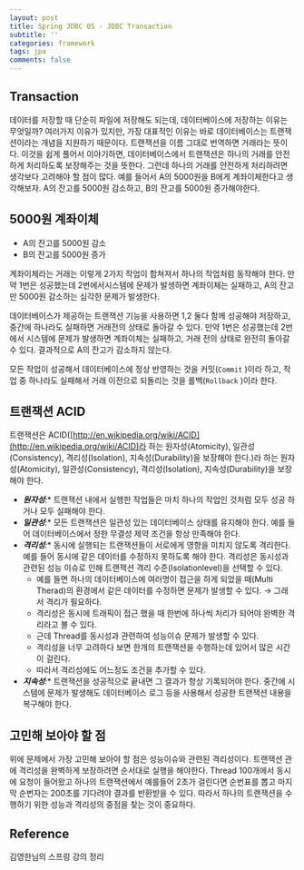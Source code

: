 ```yaml
---
layout: post
title: Spring JDBC 05 - JDBC Transaction
subtitle: ''
categories: framework
tags: jpa
comments: false
---
```


## Transaction

데이터를 저장할 때 단순히 파일에 저장해도 되는데, 데이터베이스에 저장하는 이유는 무엇일까?
여러가지 이유가 있지만, 가장 대표적인 이유는 바로 데이터베이스는 트랜잭션이라는 개념을 지원하기 때문이다.
트랜잭션을 이름 그대로 번역하면 거래라는 뜻이다. 이것을 쉽게 풀어서 이야기하면, 데이터베이스에서 트랜잭션은 하나의 거래를 안전하게 처리하도록 보장해주는 것을 뜻한다. 그런데 하나의 거래를 안전하게 처리하려면 생각보다 고려해야 할 점이 많다. 예를 들어서 A의 5000원을 B에게 계좌이체한다고 생각해보자. A의 잔고를 5000원 감소하고, B의 잔고를 5000원 증가해야한다.

## 5000**원** **계좌이체**

- A의 잔고를 5000원 감소
- B의 잔고를 5000원 증가

계좌이체라는 거래는 이렇게 2가지 작업이 합쳐져서 하나의 작업처럼 동작해야 한다. 만약 1번은 성공했는데 2번에서시스템에 문제가 발생하면 계좌이체는 실패하고, A의 잔고만 5000원 감소하는 심각한 문제가 발생한다.

데이터베이스가 제공하는 트랜잭션 기능을 사용하면 1,2 둘다 함께 성공해야 저장하고, 중간에 하나라도 실패하면 거래전의 상태로 돌아갈 수 있다. 만약 1번은 성공했는데 2번에서 시스템에 문제가 발생하면 계좌이체는 실패하고, 거래 전의 상태로 완전히 돌아갈 수 있다. 결과적으로 A의 잔고가 감소하지 않는다.

모든 작업이 성공해서 데이터베이스에 정상 반영하는 것을 커밋(`Commit` )이라 하고, 작업 중 하나라도 실패해서 거래 이전으로 되돌리는 것을 롤백(`Rollback` )이라 한다.

## **트랜잭션** ACID

트랜잭션은 ACID([http://en.wikipedia.org/wiki/ACID](http://en.wikipedia.org/wiki/ACID)라 하는 원자성(Atomicity), 일관성(Consistency), 격리성(Isolation), 지속성(Durability)을 보장해야 한다.)라 하는 원자성(Atomicity), 일관성(Consistency), 격리성(Isolation), 지속성(Durability)을 보장해야 한다.

- ***원자성**:** 트랜잭션 내에서 실행한 작업들은 마치 하나의 작업인 것처럼 모두 성공 하거나 모두 실패해야 한다.
- ***일관성**:** 모든 트랜잭션은 일관성 있는 데이터베이스 상태를 유지해야 한다. 예를 들어 데이터베이스에서 정한 무결성 제약 조건을 항상 만족해야 한다.
- ***격리성**:** 동시에 실행되는 트랜잭션들이 서로에게 영향을 미치지 않도록 격리한다. 예를 들어 동시에 같은 데이터를 수정하지 못하도록 해야 한다. 격리성은 동시성과 관련된 성능 이슈로 인해 트랜잭션 격리 수준(Isolationlevel)을 선택할 수 있다.
    - 예를 들면 하나의 데이터베이스에 여러명이 접근을 하게 되었을 때(Multi Therad)의 환경에서 같은 데이터를 수정하면 문제가 발생할 수 있다. → 그래서 격리가 필요하다.
    - 격리성은 동시에 트래픽이 접근 했을 때 한번에 하나씩 처리가 되어야 완벽한 격리라고 볼 수 있다.
    - 근데 Thread를 동시성과 관련하여 성능이슈 문제가 발생할 수 있다.
    - 격리성을 너무 고려하다 보면 한개의 트랜잭션을 수행하는데 있어서 많은 시간이 걸린다.
    - 따라서 격리성에도 어느정도 조건을 추가할 수 있다.
- ***지속성**:** 트랜잭션을 성공적으로 끝내면 그 결과가 항상 기록되어야 한다. 중간에 시스템에 문제가 발생해도 데이터베이스 로그 등을 사용해서 성공한 트랜잭션 내용을 복구해야 한다.

## 고민해 보아야 할 점 

위에 문제에서 가장 고민해 보아야 할 점은 성능이슈와 관련된 격리성이다. 
트랜잭션 관에 격리성을 완벽하게 보장하려면 순서대로 실행을 해야한다. 
Thread 100개에서 동시에 요청이 들어왔고 하나의 트랜잭션에서 예를들어 2초가 걸린다면 순번표를 뽑고 마지막 순번자는 200초를 기다려야 결과를 반환받을 수 있다. 
따라서 하나의 트랜잭션을 수행하기 위한 성능과 격리성의 중점을 찾는 것이 중요하다.

## Reference

김영한님의 스프링 강의 정리